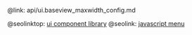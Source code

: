 @link: api/ui.baseview_maxwidth_config.md

@seolinktop: [ui component library](https://webix.com)
@seolink: [javascript menu](https://webix.com/widget/menu/)